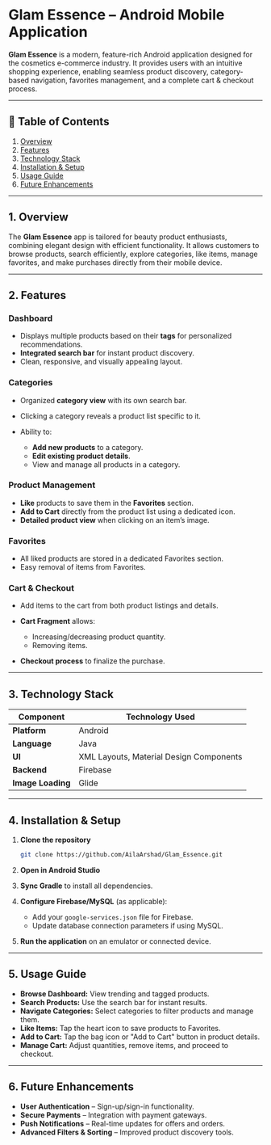 # Glam Essence – Android Mobile Application

**Glam Essence** is a modern, feature-rich Android application designed for the cosmetics e-commerce industry.
It provides users with an intuitive shopping experience, enabling seamless product discovery, category-based navigation, favorites management, and a complete cart & checkout process.

---

## 📖 Table of Contents

1. [Overview](#overview)
2. [Features](#features)
3. [Technology Stack](#technology-stack)
4. [Installation & Setup](#installation--setup)
5. [Usage Guide](#usage-guide)
6. [Future Enhancements](#future-enhancements)

---

## 1. Overview

The **Glam Essence** app is tailored for beauty product enthusiasts, combining elegant design with efficient functionality.
It allows customers to browse products, search efficiently, explore categories, like items, manage favorites, and make purchases directly from their mobile device.

---

## 2. Features

### **Dashboard**

* Displays multiple products based on their **tags** for personalized recommendations.
* **Integrated search bar** for instant product discovery.
* Clean, responsive, and visually appealing layout.

### **Categories**

* Organized **category view** with its own search bar.
* Clicking a category reveals a product list specific to it.
* Ability to:

  * **Add new products** to a category.
  * **Edit existing product details**.
  * View and manage all products in a category.

### **Product Management**

* **Like** products to save them in the **Favorites** section.
* **Add to Cart** directly from the product list using a dedicated icon.
* **Detailed product view** when clicking on an item’s image.

### **Favorites**

* All liked products are stored in a dedicated Favorites section.
* Easy removal of items from Favorites.

### **Cart & Checkout**

* Add items to the cart from both product listings and details.
* **Cart Fragment** allows:

  * Increasing/decreasing product quantity.
  * Removing items.
* **Checkout process** to finalize the purchase.

---

## 3. Technology Stack

| Component         | Technology Used                               |
| ----------------- | --------------------------------------------- |
| **Platform**      | Android                                       |
| **Language**      | Java                                          |
| **UI**            | XML Layouts, Material Design Components       |
| **Backend**       | Firebase                                      |
| **Image Loading** | Glide                                         |

---

## 4. Installation & Setup

1. **Clone the repository**

   ```bash
   git clone https://github.com/AilaArshad/Glam_Essence.git
   ```

2. **Open in Android Studio**

3. **Sync Gradle** to install all dependencies.

4. **Configure Firebase/MySQL** (as applicable):

   * Add your `google-services.json` file for Firebase.
   * Update database connection parameters if using MySQL.

5. **Run the application** on an emulator or connected device.

---

## 5. Usage Guide

* **Browse Dashboard:** View trending and tagged products.
* **Search Products:** Use the search bar for instant results.
* **Navigate Categories:** Select categories to filter products and manage them.
* **Like Items:** Tap the heart icon to save products to Favorites.
* **Add to Cart:** Tap the bag icon or "Add to Cart" button in product details.
* **Manage Cart:** Adjust quantities, remove items, and proceed to checkout.

---

## 6. Future Enhancements

* **User Authentication** – Sign-up/sign-in functionality.
* **Secure Payments** – Integration with payment gateways.
* **Push Notifications** – Real-time updates for offers and orders.
* **Advanced Filters & Sorting** – Improved product discovery tools.




